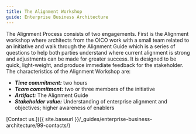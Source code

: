 ```yaml
---
title: The Alignment Workshop
guide: Enterprise Business Architecture
---
```


The Alignment Process consists of two engagements. First is the Alignment workshop where architects from the OICO work with a small team related to an initiative and walk through the Alignment Guide which is a series of questions to help both parties understand where current alignment is strong and adjustments can be made for greater success. It is designed to be quick, light-weight, and produce immediate feedback for the stakeholder. The characteristics of the Alignment Workshop are:

* **_Time commitment:_** two hours
* **_Team commitment:_** two or three members of the initiative
* **_Artifact:_** The Alignment Guide
* **_Stakeholder value:_** Understanding of enterprise alignment and objectives; higher awareness of enablers

[Contact us.]({{ site.baseurl }}/_guides/enterprise-business-architecture/99-contacts/)
